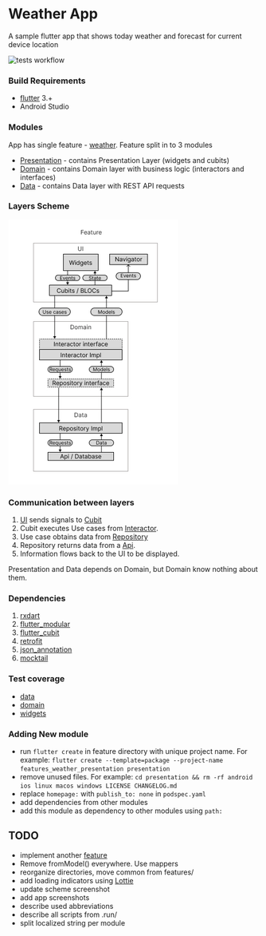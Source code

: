 # Weather App
A sample flutter app that shows today weather and forecast for current device location

![tests workflow](https://github.com/0x384c0/Experiments-flutter/actions/workflows/unit_tests.yml/badge.svg)

### Build Requirements
* [flutter](https://github.com/flutter/flutter) 3.+
* Android Studio

### Modules
App has single feature - [weather](/features/weather). Feature split in to 3 modules
- [Presentation](/features/weather/presentation) - contains Presentation Layer (widgets and cubits)
- [Domain](/features/weather/domain) - contains Domain layer with business logic (interactors and interfaces)
- [Data](/features/weather/data) - contains Data layer with REST API requests

### Layers Scheme

![layers](/media/layers.jpg)

### Communication between layers

1. [UI](/features/weather/presentation/lib/widgets/weather_page.dart) sends signals to [Cubit](/features/weather/presentation/lib/widgets/weather_cubit.dart)
2. Cubit executes Use cases from [Interactor](/features/weather/domain/lib/usecases/interactor.dart).
3. Use case obtains data from [Repository](/features/weather/data/lib/repository/remote_repository.dart)
4. Repository returns data from a [Api](/features/weather/data/lib/api/weather_api.dart).
5. Information flows back to the UI to be displayed.

Presentation and Data depends on Domain, but Domain know nothing about them.

### Dependencies

1. [rxdart](https://pub.dev/packages/rxdart)
1. [flutter_modular](https://pub.dev/packages/flutter_modular)
1. [flutter_cubit](https://pub.dev/documentation/flutter_cubit/latest/)
1. [retrofit](https://pub.dev/packages/retrofit)
1. [json_annotation](https://pub.dev/packages/json_annotation)
1. [mocktail](https://pub.dev/packages/mocktail)

### Test coverage
- [data](/test/features/weather/data/remote_repository_test.dart)
- [domain](/test/features/weather/domain/interactor_test.dart)
- [widgets](/test/features/weather/presentation/)

### Adding New module
- run `flutter create` in feature directory with unique project name. For example: `flutter create --template=package --project-name features_weather_presentation presentation`
- remove unused files. For example: `cd presentation && rm -rf android ios linux macos windows LICENSE CHANGELOG.md`
- replace `homepage:` with `publish_to: none` in `podspec.yaml`
- add dependencies from other modules
- add this module as dependency to other modules using `path:`

## TODO
* implement another [feature](/features/reddit_posts)
* Remove fromModel() everywhere. Use mappers
* reorganize directories, move common from features/
* add loading indicators using [Lottie](https://pub.dev/packages/lottie)
* update scheme screenshot
* add app screenshots
* describe used abbreviations
* describe all scripts from .run/ 
* split localized string per module
